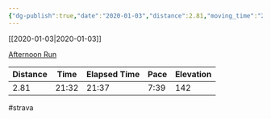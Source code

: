 ```yaml
---
{"dg-publish":true,"date":"2020-01-03","distance":2.81,"moving_time":"21:32","elapsed_time":"21:37","pace":"7:39","total_elevation_gain":142,"url":"https://www.strava.com/activities/2985935707","permalink":"/01-personal/strava/2020-01-03-afternoon-run/","dgPassFrontmatter":true}
---
```



[[2020-01-03\|2020-01-03]]

[Afternoon Run](https://www.strava.com/activities/2985935707)

| Distance | Time  | Elapsed Time | Pace | Elevation |
| -------- | ----- | ------------ | ---- | --------- |
| 2.81     | 21:32 | 21:37        | 7:39 | 142       |




#strava

